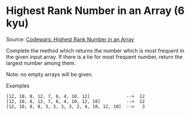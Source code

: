 # Highest Rank Number in an Array (6 kyu)

Source: [Codewars: Highest Rank Number in an Array](https://www.codewars.com/kata/5420fc9bb5b2c7fd57000004)

Complete the method which returns the number which is most frequent in the given input array. If there is a tie for most frequent number, return the largest number among them.

Note: no empty arrays will be given.

Examples
```
[12, 10, 8, 12, 7, 6, 4, 10, 12]              -->  12
[12, 10, 8, 12, 7, 6, 4, 10, 12, 10]          -->  12
[12, 10, 8, 8, 3, 3, 3, 3, 2, 4, 10, 12, 10]  -->   3
```
